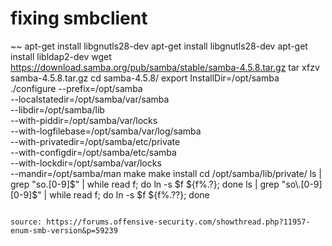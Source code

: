 # fixing smbclient

~~
apt-get install libgnutls28-dev
apt-get install libgnutls28-dev
apt-get install libldap2-dev
wget https://download.samba.org/pub/samba/stable/samba-4.5.8.tar.gz
tar xfzv samba-4.5.8.tar.gz
cd samba-4.5.8/
export InstallDir=/opt/samba
./configure --prefix=/opt/samba \
--localstatedir=/opt/samba/var/samba \
--libdir=/opt/samba/lib \
--with-piddir=/opt/samba/var/locks \
--with-logfilebase=/opt/samba/var/log/samba \
--with-privatedir=/opt/samba/etc/private \
--with-configdir=/opt/samba/etc/samba \
--with-lockdir=/opt/samba/var/locks \
--mandir=/opt/samba/man
make
make install
cd /opt/samba/lib/private/
ls | grep "so\.[0-9]$" | while read f; do ln -s $f ${f%.?}; done
ls | grep "so\.[0-9][0-9]$" | while read f; do ln -s $f ${f%.??}; done 
~~~

source: https://forums.offensive-security.com/showthread.php?11957-enum-smb-version&p=59239
